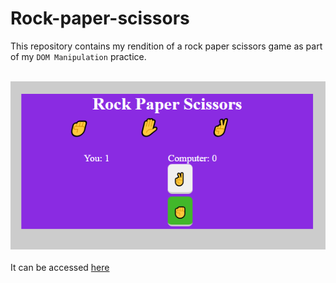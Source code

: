 # Rock-paper-scissors
This repository contains my rendition of a rock paper scissors game as part of my `DOM Manipulation` practice.<br><br>

![alt](https://github.com/KaburaJ/Rock-paper-scissors/blob/main/rock.PNG?raw=true)<br><br>
It can be accessed [here](https://kaburaj.github.io/Rock-paper-scissors/)

